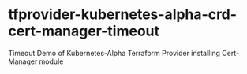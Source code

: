 # tfprovider-kubernetes-alpha-crd-cert-manager-timeout
Timeout Demo of Kubernetes-Alpha Terraform Provider installing Cert-Manager module

